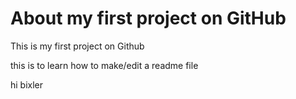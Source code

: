 # About my first project on GitHub
This is my first project on Github

this is to learn how to make/edit a readme file

hi bixler
